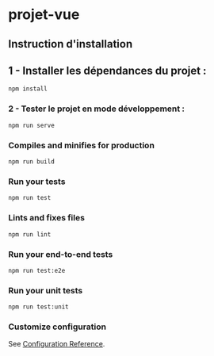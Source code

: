 # projet-vue
## Instruction d'installation

## 1 - Installer les dépendances du projet :
```
npm install
```

### 2 - Tester le projet en mode développement :
```
npm run serve
```

### Compiles and minifies for production
```
npm run build
```

### Run your tests
```
npm run test
```

### Lints and fixes files
```
npm run lint
```

### Run your end-to-end tests
```
npm run test:e2e
```

### Run your unit tests
```
npm run test:unit
```

### Customize configuration
See [Configuration Reference](https://cli.vuejs.org/config/).

